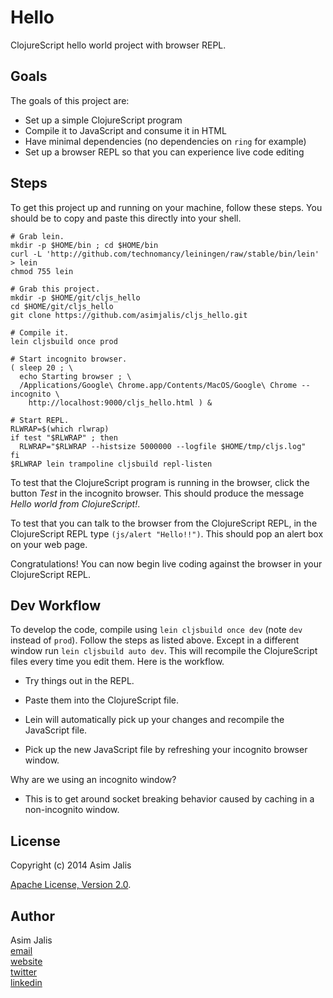 # Hello

ClojureScript hello world project with browser REPL.

## Goals

The goals of this project are:

- Set up a simple ClojureScript program 
- Compile it to JavaScript and consume it in HTML
- Have minimal dependencies (no dependencies on `ring` for example)
- Set up a browser REPL so that you can experience live code editing

## Steps

To get this project up and running on your machine, follow these
steps. You should be to copy and paste this directly into your
shell.

    # Grab lein.
    mkdir -p $HOME/bin ; cd $HOME/bin
    curl -L 'http://github.com/technomancy/leiningen/raw/stable/bin/lein' > lein
    chmod 755 lein

    # Grab this project.
    mkdir -p $HOME/git/cljs_hello
    cd $HOME/git/cljs_hello
    git clone https://github.com/asimjalis/cljs_hello.git

    # Compile it.
    lein cljsbuild once prod

    # Start incognito browser.
    ( sleep 20 ; \
      echo Starting browser ; \
      /Applications/Google\ Chrome.app/Contents/MacOS/Google\ Chrome --incognito \
        http://localhost:9000/cljs_hello.html ) &

    # Start REPL.
    RLWRAP=$(which rlwrap)
    if test "$RLWRAP" ; then 
      RLWRAP="$RLWRAP --histsize 5000000 --logfile $HOME/tmp/cljs.log"
    fi
    $RLWRAP lein trampoline cljsbuild repl-listen

To test that the ClojureScript program is running in the browser,
click the button *Test* in the incognito browser. This should
produce the message *Hello world from ClojureScript!*. 

To test that you can talk to the browser from the ClojureScript
REPL, in the ClojureScript REPL type `(js/alert "Hello!!")`. This
should pop an alert box on your web page.

Congratulations! You can now begin live coding against the browser
in your ClojureScript REPL.


## Dev Workflow

To develop the code, compile using `lein cljsbuild once dev` (note
`dev` instead of `prod`). Follow the steps as listed above. Except in
a different window run `lein cljsbuild auto dev`. This will recompile
the ClojureScript files every time you edit them. Here is the
workflow.

- Try things out in the REPL.

- Paste them into the ClojureScript file.

- Lein will automatically pick up your changes and recompile the
  JavaScript file.

- Pick up the new JavaScript file by refreshing your incognito browser
  window.

Why are we using an incognito window?

- This is to get around socket breaking behavior caused by caching in
  a non-incognito window.

## License

Copyright (c) 2014 Asim Jalis

[Apache License, Version 2.0](http://www.apache.org/licenses/LICENSE-2.0.html).

## Author

Asim Jalis    
[email](mailto:asimjalis@gmail.com)    
[website](http://asimjalis.com)    
[twitter](http://twitter.com/asimjalis)    
[linkedin](http://linkedin.com/in/asimjalis)    
